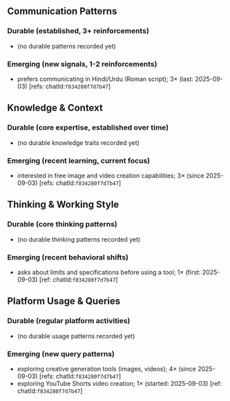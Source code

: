 ## Communication Patterns
### Durable (established, 3+ reinforcements)
- (no durable patterns recorded yet)

### Emerging (new signals, 1-2 reinforcements)
- prefers communicating in Hindi/Urdu (Roman script); 3× (last: 2025-09-03) [refs: chatId:`f834280f7d7b47`]

## Knowledge & Context
### Durable (core expertise, established over time)
- (no durable knowledge traits recorded yet)

### Emerging (recent learning, current focus)
- interested in free image and video creation capabilities; 3× (since 2025-09-03) [refs: chatId:`f834280f7d7b47`]

## Thinking & Working Style
### Durable (core thinking patterns)
- (no durable thinking patterns recorded yet)

### Emerging (recent behavioral shifts)
- asks about limits and specifications before using a tool; 1× (first: 2025-09-03) [ref: chatId:`f834280f7d7b47`]

## Platform Usage & Queries
### Durable (regular platform activities)
- (no durable usage patterns recorded yet)

### Emerging (new query patterns)
- exploring creative generation tools (images, videos); 4× (since 2025-09-03) [refs: chatId:`f834280f7d7b47`]
- exploring YouTube Shorts video creation; 1× (started: 2025-09-03) [ref: chatId:`f834280f7d7b47`]